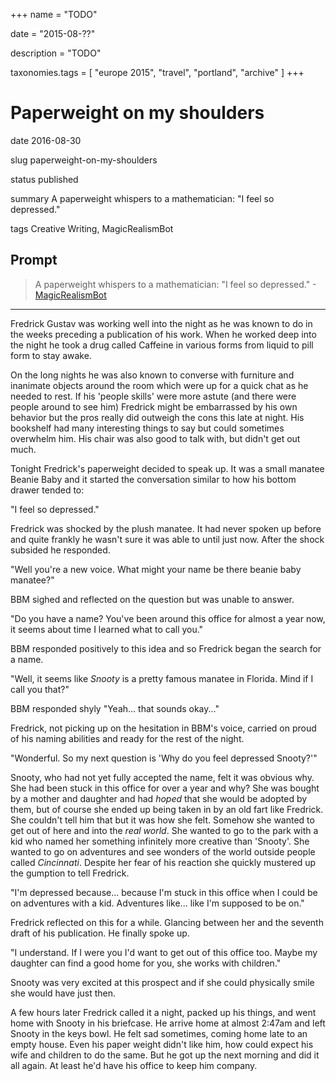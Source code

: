 +++
name = "TODO"

date = "2015-08-??"

description = "TODO"

taxonomies.tags = [
    "europe 2015", "travel", "portland", "archive"
]
+++
# Paperweight on my shoulders

date
2016-08-30

slug
paperweight-on-my-shoulders

status
published

summary
A paperweight whispers to a mathematician: "I feel so depressed."

tags
Creative Writing, MagicRealismBot

## Prompt

> A paperweight whispers to a mathematician: "I feel so depressed."
> -[MagicRealismBot](https://twitter.com/MagicRealismBot/status/770382059319595008)

------------------------------------------------------------------------

Fredrick Gustav was working well into the night as he was known to do in
the weeks preceding a publication of his work. When he worked deep into
the night he took a drug called Caffeine in various forms from liquid to
pill form to stay awake.

On the long nights he was also known to converse with furniture and
inanimate objects around the room which were up for a quick chat as he
needed to rest. If his 'people skills' were more astute (and there were
people around to see him) Fredrick might be embarrassed by his own
behavior but the pros really did outweigh the cons this late at night.
His bookshelf had many interesting things to say but could sometimes
overwhelm him. His chair was also good to talk with, but didn't get out
much.

Tonight Fredrick's paperweight decided to speak up. It was a small
manatee Beanie Baby and it started the conversation similar to how his
bottom drawer tended to:

"I feel so depressed."

Fredrick was shocked by the plush manatee. It had never spoken up before
and quite frankly he wasn't sure it was able to until just now. After
the shock subsided he responded.

"Well you're a new voice. What might your name be there beanie baby
manatee?"

BBM sighed and reflected on the question but was unable to answer.

"Do you have a name? You've been around this office for almost a year
now, it seems about time I learned what to call you."

BBM responded positively to this idea and so Fredrick began the search
for a name.

"Well, it seems like *Snooty* is a pretty famous manatee in Florida.
Mind if I call you that?"

BBM responded shyly "Yeah... that sounds okay..."

Fredrick, not picking up on the hesitation in BBM's voice, carried on
proud of his naming abilities and ready for the rest of the night.

"Wonderful. So my next question is 'Why do you feel depressed Snooty?'"

Snooty, who had not yet fully accepted the name, felt it was obvious
why. She had been stuck in this office for over a year and why? She was
bought by a mother and daughter and had *hoped* that she would be
adopted by them, but of course she ended up being taken in by an old
fart like Fredrick. She couldn't tell him that but it was how she felt.
Somehow she wanted to get out of here and into the *real world*. She
wanted to go to the park with a kid who named her something infinitely
more creative than 'Snooty'. She wanted to go on adventures and see
wonders of the world outside people called *Cincinnati*. Despite her
fear of his reaction she quickly mustered up the gumption to tell
Fredrick.

"I'm depressed because... because I'm stuck in this office when I could
be on adventures with a kid. Adventures like... like I'm supposed to be
on."

Fredrick reflected on this for a while. Glancing between her and the
seventh draft of his publication. He finally spoke up.

"I understand. If I were you I'd want to get out of this office too.
Maybe my daughter can find a good home for you, she works with
children."

Snooty was very excited at this prospect and if she could physically
smile she would have just then.

A few hours later Fredrick called it a night, packed up his things, and
went home with Snooty in his briefcase. He arrive home at almost 2:47am
and left Snooty in the keys bowl. He felt sad sometimes, coming home
late to an empty house. Even his paper weight didn't like him, how could
expect his wife and children to do the same. But he got up the next
morning and did it all again. At least he'd have his office to keep him
company.
